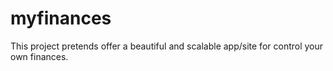 # myfinances
This project pretends offer a beautiful and scalable app/site for control your own finances.
